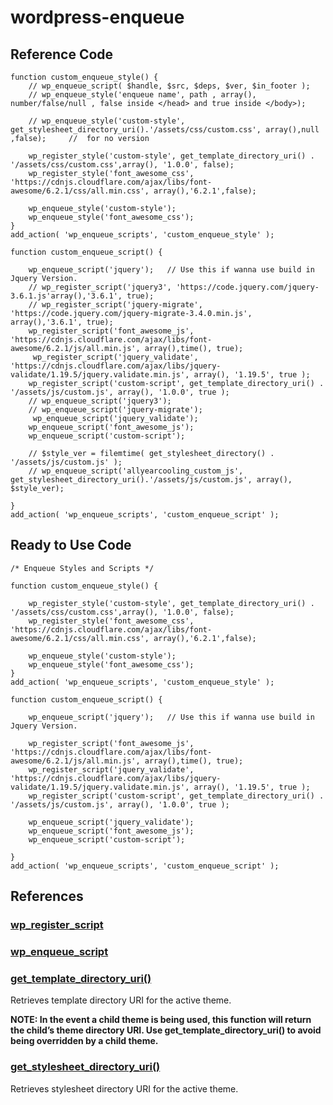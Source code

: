 # wordpress-enqueue
## Reference Code

```
function custom_enqueue_style() {
	// wp_enqueue_script( $handle, $src, $deps, $ver, $in_footer );
	// wp_enqueue_style('enqueue name', path , array(), number/false/null , false inside </head> and true inside </body>);

	// wp_enqueue_style('custom-style', get_stylesheet_directory_uri().'/assets/css/custom.css', array(),null ,false);     //  for no version

	wp_register_style('custom-style', get_template_directory_uri() . '/assets/css/custom.css',array(), '1.0.0', false);
	wp_register_style('font_awesome_css', 'https://cdnjs.cloudflare.com/ajax/libs/font-awesome/6.2.1/css/all.min.css', array(),'6.2.1',false);

	wp_enqueue_style('custom-style');
	wp_enqueue_style('font_awesome_css');
}
add_action( 'wp_enqueue_scripts', 'custom_enqueue_style' );

function custom_enqueue_script() {

    wp_enqueue_script('jquery');   // Use this if wanna use build in Jquery Version.
	// wp_register_script('jquery3', 'https://code.jquery.com/jquery-3.6.1.js'array(),'3.6.1', true);
	// wp_register_script('jquery-migrate', 'https://code.jquery.com/jquery-migrate-3.4.0.min.js', array(),'3.6.1', true);
	wp_register_script('font_awesome_js', 'https://cdnjs.cloudflare.com/ajax/libs/font-awesome/6.2.1/js/all.min.js', array(),time(), true);
	 wp_register_script('jquery_validate', 'https://cdnjs.cloudflare.com/ajax/libs/jquery-validate/1.19.5/jquery.validate.min.js', array(), '1.19.5', true );
	wp_register_script('custom-script', get_template_directory_uri() . '/assets/js/custom.js', array(), '1.0.0', true ); 
	// wp_enqueue_script('jquery3');
	// wp_enqueue_script('jquery-migrate');
	 wp_enqueue_script('jquery_validate');
	wp_enqueue_script('font_awesome_js');
	wp_enqueue_script('custom-script');

	// $style_ver = filemtime( get_stylesheet_directory() . '/assets/js/custom.js' );
    // wp_enqueue_script('allyearcooling_custom_js', get_stylesheet_directory_uri().'/assets/js/custom.js', array(), $style_ver);

}
add_action( 'wp_enqueue_scripts', 'custom_enqueue_script' );
```
## Ready to Use Code
```
/* Enqueue Styles and Scripts */

function custom_enqueue_style() {
	
	wp_register_style('custom-style', get_template_directory_uri() . '/assets/css/custom.css',array(), '1.0.0', false);
	wp_register_style('font_awesome_css', 'https://cdnjs.cloudflare.com/ajax/libs/font-awesome/6.2.1/css/all.min.css', array(),'6.2.1',false);

	wp_enqueue_style('custom-style');
	wp_enqueue_style('font_awesome_css');
}
add_action( 'wp_enqueue_scripts', 'custom_enqueue_style' );

function custom_enqueue_script() {

    wp_enqueue_script('jquery');   // Use this if wanna use build in Jquery Version.

    wp_register_script('font_awesome_js', 'https://cdnjs.cloudflare.com/ajax/libs/font-awesome/6.2.1/js/all.min.js', array(),time(), true);
    wp_register_script('jquery_validate', 'https://cdnjs.cloudflare.com/ajax/libs/jquery-validate/1.19.5/jquery.validate.min.js', array(), '1.19.5', true );
    wp_register_script('custom-script', get_template_directory_uri() . '/assets/js/custom.js', array(), '1.0.0', true ); 

    wp_enqueue_script('jquery_validate');
    wp_enqueue_script('font_awesome_js');
    wp_enqueue_script('custom-script');

}
add_action( 'wp_enqueue_scripts', 'custom_enqueue_script' );
```
## References

### [wp_register_script](https://developer.wordpress.org/reference/functions/wp_register_script/)

### [wp_enqueue_script](https://developer.wordpress.org/reference/functions/wp_enqueue_script/)

### [get_template_directory_uri()](https://developer.wordpress.org/reference/functions/get_template_directory_uri/)

Retrieves template directory URI for the active theme.

**NOTE: In the event a child theme is being used, this function will return the child’s theme directory URI. Use get_template_directory_uri() to avoid being overridden by a child theme.**

### [get_stylesheet_directory_uri()](https://developer.wordpress.org/reference/functions/get_stylesheet_directory_uri/)

Retrieves stylesheet directory URI for the active theme.
